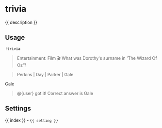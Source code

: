 # trivia

<script setup>
import { settings as s } from "../../settings/trivia.js"
const { description, ...settings } = s
</script>

{{ description }}

## Usage

`!trivia`

> Entertainment: Film 🎬 What was Dorothy's surname in 'The Wizard Of Oz'?

> Perkins | Day | Parker | Gale

Gale

> @{user} got it! Correct answer is Gale 

## Settings
<div v-for="(setting, index) in settings">
{{ index }} - <code>{{ setting }}</code>
</div>
